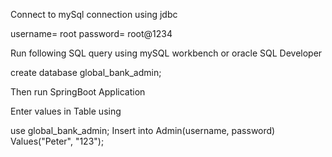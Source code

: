 Connect to mySql connection using jdbc

username= root
password= root@1234

Run following SQL query using mySQL workbench or oracle SQL Developer

create database global_bank_admin;

Then run SpringBoot Application

Enter values in Table using

use global_bank_admin;
Insert into Admin(username, password) Values("Peter", "123");